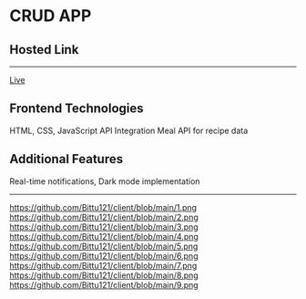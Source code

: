 # <h1>CRUD APP</h1>

<h2>Hosted Link</h2>
<hr>
<a href="https://crudapreeminent-daifuku-f68aa4.netlify.app/">Live</a>

<h2>Frontend Technologies</h2>
HTML, CSS, JavaScript
API Integration
Meal API for recipe data
<h2>Additional Features</h2>
Real-time notifications, Dark mode implementation
<hr>





https://github.com/Bittu121/client/blob/main/1.png
https://github.com/Bittu121/client/blob/main/2.png
https://github.com/Bittu121/client/blob/main/3.png
https://github.com/Bittu121/client/blob/main/4.png
https://github.com/Bittu121/client/blob/main/5.png
https://github.com/Bittu121/client/blob/main/6.png
https://github.com/Bittu121/client/blob/main/7.png
https://github.com/Bittu121/client/blob/main/8.png
https://github.com/Bittu121/client/blob/main/9.png

 
